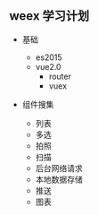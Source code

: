 ## weex 学习计划

- 基础
  - es2015
  - vue2.0
    - router
    - vuex

- 组件搜集
  - 列表
  - 多选
  - 拍照
  - 扫描
  - 后台网络请求
  - 本地数据存储
  - 推送
  - 图表